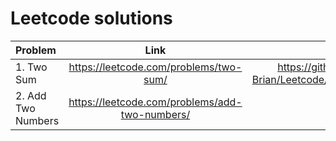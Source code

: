 # Leetcode solutions

| Problem | Link | C | Python |
| :---------- | :-----------: | :--------: | ----: |
| 1. Two Sum | https://leetcode.com/problems/two-sum/ | https://github.com/Motari-Brian/Leetcode/blob/code/two_sum.c |
| 2. Add Two Numbers | https://leetcode.com/problems/add-two-numbers/ |
